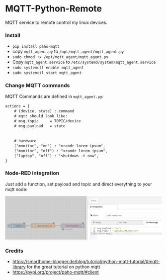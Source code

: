 # MQTT-Python-Remote
MQTT service to remote control my linux devices.

### Install

- `pip install paho-mqtt`
- copy `mqtt_agent.py` to `/opt/mqtt_agent/mqtt_agent.py`
- `sudo chmod +x /opt/mqtt_agent/mqtt_agent.py`
- Copy `mqtt_agent.service` to `/etc/systemd/system/mqtt_agent.service`
- `sudo systemctl enable mqtt_agent`
- `sudo systemctl start mqtt_agent`

### Change MQTT commands

MQTT Commands are defined in `mqtt_agent.py`:

```
actions = {
    # (device, state) : command
    # mqtt should look like:
    # msg.topic     = TOPIC/device
    # msg.payload   = state


    # hardware
    ("monitor", "on") : "xrandr lorem ipsum",
    ("monitor", "off") : "xrandr lorem ipsum",
    ("laptop", "off") : "shutdown -t now",
}
```

### Node-RED integration

Just add a function, set payload and topic and direct everything to your mqtt node:

![nodered integration](https://github.com/schneebonus/MQTT-Python-Remote/blob/main/nodered_integration.png?raw=true)

### Credits

- https://smarthome-blogger.de/blog/tutorial/python-mqtt-tutorial/#mqtt-library for the great tutorial on python mqtt
- https://pypi.org/project/paho-mqtt/#client
